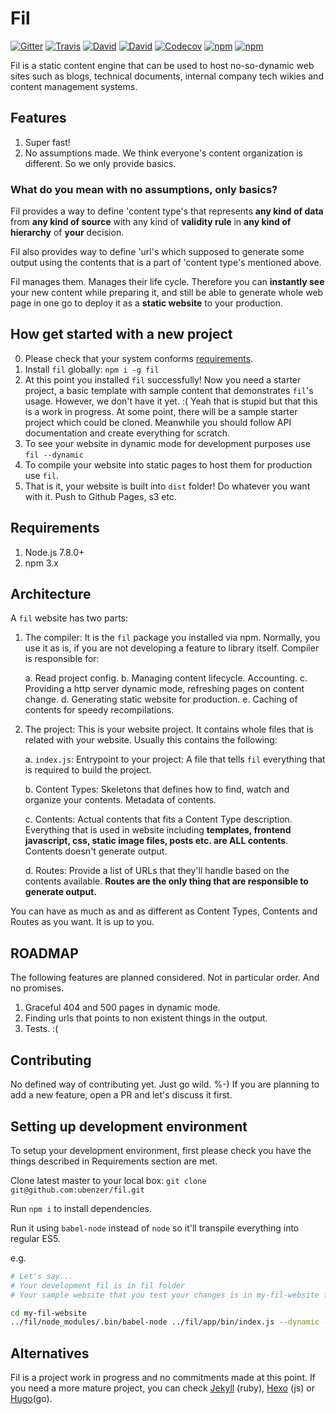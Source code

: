 # Fil

[![Gitter](https://img.shields.io/gitter/room/ubenzer/fil.svg?maxAge=2592000&style=flat-square)](https://gitter.im/ubenzer/fil)
[![Travis](https://img.shields.io/travis/ubenzer/fil.svg?maxAge=3600&style=flat-square)](https://travis-ci.org/ubenzer/fil)
[![David](https://img.shields.io/david/ubenzer/fil.svg?maxAge=3600&style=flat-square)](https://david-dm.org/ubenzer/fil)
[![David](https://img.shields.io/david/dev/ubenzer/fil.svg?maxAge=3600&style=flat-square)](https://david-dm.org/ubenzer/fil#info=devDependencies)
[![Codecov](https://img.shields.io/codecov/c/github/ubenzer/fil.svg?maxAge=3600&style=flat-square)](https://codecov.io/gh/ubenzer/fil)
[![npm](https://img.shields.io/npm/v/fil.svg?maxAge=3600&style=flat-square)](https://www.npmjs.com/package/fil)
[![npm](https://img.shields.io/npm/dt/fil.svg?maxAge=3600&style=flat-square)](https://www.npmjs.com/package/fil)

Fil is a static content engine that can be used to host no-so-dynamic web sites such as blogs, technical documents,
internal company tech wikies and content management systems.

## Features
1. Super fast!
2. No assumptions made. We think everyone's content organization is different. So we only provide basics.

### What do you mean with no assumptions, only basics?
Fil provides a way to define 'content type's that represents **any kind of data** from **any kind of source** with any kind of **validity rule** in **any kind of hierarchy**
 of __your__ decision.

Fil also provides way to define 'url's which supposed to generate some output using the contents that is a part of 'content type's mentioned above.

Fil manages them. Manages their life cycle. Therefore you can **instantly see** your new content while preparing it, and still be able to generate whole web page in one go to
 deploy it as a **static website** to your production.

## How get started with a new project
0. Please check that your system conforms [requirements](#requirements).
1. Install `fil` globally: `npm i -g fil`
2. At this point you installed `fil` successfully! Now you need a starter project, a basic template with sample
 content that demonstrates `fil`'s usage. However, we don't have it yet. :( Yeah that is stupid but that this
 is a work in progress. At some point, there will be a sample starter project which could be cloned. Meanwhile
 you should follow API documentation and create everything for scratch.
3. To see your website in dynamic mode for development purposes use `fil --dynamic`
4. To compile your website into static pages to host them for production use `fil`.
5. That is it, your website is built into `dist` folder! Do whatever you want with it. Push to Github Pages, s3 etc.

## Requirements
1. Node.js 7.8.0+
2. npm 3.x

## Architecture
A `fil` website has two parts:

1. The compiler: It is the `fil` package you installed via npm. Normally, you use it as is, if you are not developing
a feature to library itself. Compiler is responsible for:

    a. Read project config.
    b. Managing content lifecycle. Accounting.
    c. Providing a http server dynamic mode, refreshing pages on content change.
    d. Generating static website for production.
    e. Caching of contents for speedy recompilations.

2. The project: This is your website project. It contains whole files that is related with your website. Usually this contains the following:

    a. `index.js`: Entrypoint to your project: A file that tells `fil` everything that is required to build the project.

    b. Content Types: Skeletons that defines how to find, watch and organize your contents. Metadata of contents.

    c. Contents: Actual contents that fits a Content Type description. Everything that is used in website including **templates, frontend javascript,
    css, static image files, posts etc. are ALL contents**. Contents doesn't generate output.

    d. Routes: Provide a list of URLs that they'll handle based on the contents available. **Routes are the only thing that are responsible to generate output.**

You can have as much as and as different as Content Types, Contents and Routes as you want. It is up to you.

## ROADMAP
The following features are planned considered. Not in particular order. And no promises.
1. Graceful 404 and 500 pages in dynamic mode.
2. Finding urls that points to non existent things in the output.
3. Tests. :(

## Contributing
No defined way of contributing yet. Just go wild. %-) If you are planning to add a new feature, open a PR and let's
discuss it first.

## Setting up development environment
To setup your development environment, first please check you have the things described in
Requirements section are met.

Clone latest master to your local box:
`git clone git@github.com:ubenzer/fil.git`

Run `npm i` to install dependencies.

Run it using `babel-node` instead of `node` so it'll transpile everything into regular ES5.

e.g.

```sh
# Let's say...
# Your development fil is in fil folder
# Your sample website that you test your changes is in my-fil-website folder

cd my-fil-website
../fil/node_modules/.bin/babel-node ../fil/app/bin/index.js --dynamic --nocache --force
```

## Alternatives
Fil is a project work in progress and no commitments made at this point. If you need a more mature project, you can
check [Jekyll](https://jekyllrb.com/) (ruby), [Hexo](https://hexo.io) (js) or [Hugo](https://gohugo.io/)(go).
